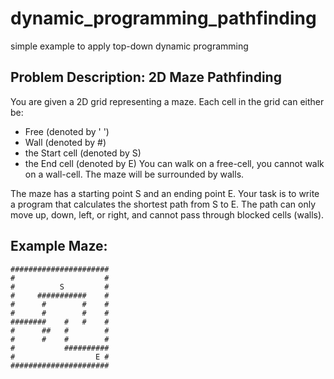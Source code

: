 # dynamic_programming_pathfinding
simple example to apply top-down dynamic programming

## Problem Description: 2D Maze Pathfinding
You are given a 2D grid representing a maze. Each cell in the grid can either be:
- Free (denoted by ' ')
- Wall (denoted by #)
- the Start cell (denoted by S)
- the End cell (denoted by E)
You can walk on a free-cell, you cannot walk on a wall-cell. The maze will be surrounded by walls.

The maze has a starting point S and an ending point E. Your task is to write a program that calculates the shortest path from S to E. The path can only move up, down, left, or right, and cannot pass through blocked cells (walls).


## Example Maze:

```
######################
#                    #
#          S         #
#     ###########    #
#      #        #    #
#      #        #    #
########    #   #    #
#      ##   #        #
#      #    #        #
#           ##########
#                  E #
######################
```
